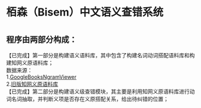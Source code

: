 # 栢森（Bisem）中文语义查错系统
# <h2>程序由两部分构成：</h2>
【已完成】第一部分是构建语义语料库，其中包含了构建名词动词搭配语料库和构建知网义原语料库；</br>
数据来源：</br>
1.[GoogleBooksNgramViewer](http://storage.googleapis.com/books/ngrams/books/datasetsv2.html) </br>
2.[旧版知网义原语料库](http://download.csdn.net/detail/firparks/9814417)</br>
【已完成】第二部分是构建语义级查错模块，其主要是利用知网义原语料库进行动词名词抽取，并判断义项是否存在义原搭配关系，给出待纠错的位置；</br>
